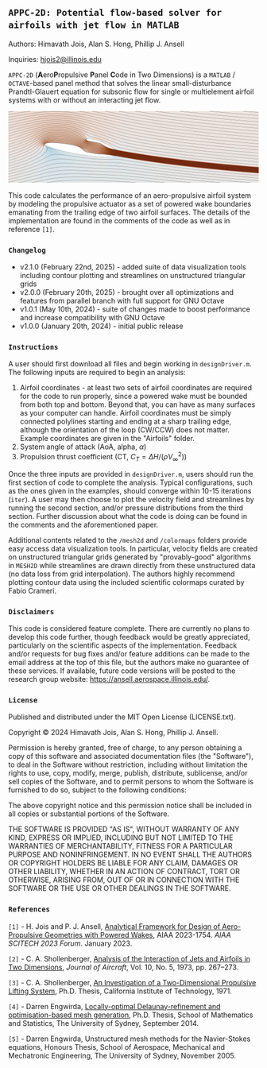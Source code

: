 ## `APPC-2D: Potential flow-based solver for airfoils with jet flow in MATLAB`
Authors: Himavath Jois, Alan S. Hong, Phillip J. Ansell

Inquiries: hjois2@illinois.edu

`APPC-2D` (**A**ero**P**ropulsive **P**anel **C**ode in Two Dimensions) is a `MATLAB` / `OCTAVE`-based panel method that solves the linear small-disturbance Prandtl-Glauert equation for subsonic flow for single or multielement airfoil systems with or without an interacting jet flow.

<p align="center">
  <img src = "onr-cover.png">
</p>

This code calculates the performance of an aero-propulsive airfoil system by modeling the propulsive actuator as a set of powered wake boundaries emanating from the trailing edge of two airfoil surfaces. The details of the implementation are found in the comments of the code as well as in reference `[1]`.

### `Changelog`
* v2.1.0 (February 22nd, 2025) - added suite of data visualization tools including contour plotting and streamlines on unstructured triangular grids
* v2.0.0 (February 20th, 2025) - brought over all optimizations and features from parallel branch with full support for GNU Octave
* v1.0.1 (May 10th, 2024) - suite of changes made to boost performance and increase compatibility with GNU Octave
* v1.0.0 (January 20th, 2024) - initial public release

### `Instructions`
A user should first download all files and begin working in `designDriver.m`. The following inputs are required to begin an analysis:
1. Airfoil coordinates - at least two sets of airfoil coordinates are required for the code to run properly, since a powered wake must be bounded from both top and bottom. Beyond that, you can have as many surfaces as your computer can handle. Airfoil coordinates must be simply connected polylines starting and ending at a sharp trailing edge, although the orientation of the loop (CW/CCW) does not matter. Example coordinates are given in the "Airfoils" folder.
2. System angle of attack (AoA, alpha, $\alpha$)
3. Propulsion thrust coefficient (CT, $C_T=\Delta H/(\rho V_\infty^2)$)

Once the three inputs are provided in `designDriver.m`, users should run the first section of code to complete the analysis. Typical configurations, such as the ones given in the examples, should converge within 10-15 iterations (`iter`). A user may then choose to plot the velocity field and streamlines by running the second section, and/or pressure distributions from the third section. Further discussion about what the code is doing can be found in the comments and the aforementioned paper. 

Additional contents related to the `/mesh2d` and `/colormaps` folders provide easy access data visualization tools. In particular, velocity fields are created on unstructured triangular grids generated by "provably-good" algorithms in `MESH2D` while streamlines are drawn directly from these unstructured data (no data loss from grid interpolation). The authors highly recommend plotting contour data using the included scientific colormaps curated by Fabio Crameri.

### `Disclaimers`
This code is considered feature complete. There are currently no plans to develop this code further, though feedback would be greatly appreciated, particularly on the scientific aspects of the implementation. Feedback and/or requests for bug fixes and/or feature additions can be made to the email address at the top of this file, but the authors make no guarantee of these services. If available, future code versions will be posted to the research group website: https://ansell.aerospace.illinois.edu/. 

### `License`
Published and distributed under the MIT Open License (LICENSE.txt).

Copyright &copy; 2024 Himavath Jois, Alan S. Hong, Phillip J. Ansell.

Permission is hereby granted, free of charge, to any person obtaining a copy of this software and associated documentation files (the "Software"), to deal in the Software without restriction, including without limitation the rights to use, copy, modify, merge, publish, distribute, sublicense, and/or sell copies of the Software, and to permit persons to whom the Software is furnished to do so, subject to the following conditions:

The above copyright notice and this permission notice shall be included in all copies or substantial portions of the Software.

THE SOFTWARE IS PROVIDED "AS IS", WITHOUT WARRANTY OF ANY KIND, EXPRESS OR IMPLIED, INCLUDING BUT NOT LIMITED TO THE WARRANTIES OF MERCHANTABILITY, FITNESS FOR A PARTICULAR PURPOSE AND NONINFRINGEMENT. IN NO EVENT SHALL THE AUTHORS OR COPYRIGHT HOLDERS BE LIABLE FOR ANY CLAIM, DAMAGES OR OTHER LIABILITY, WHETHER IN AN ACTION OF CONTRACT, TORT OR OTHERWISE, ARISING FROM, OUT OF OR IN CONNECTION WITH THE SOFTWARE OR THE USE OR OTHER DEALINGS IN THE SOFTWARE.

### `References`
`[1]` - H. Jois and P. J. Ansell, <a href="https://doi.org/10.2514/6.2023-1754">Analytical Framework for Design of Aero-Propulsive Geometries with Powered Wakes</a>, AIAA 2023-1754. *AIAA SCITECH 2023 Forum*. January 2023.

`[2]` - C. A. Shollenberger, <a href="https://doi.org/10.2514/3.60225">Analysis of the Interaction of Jets and Airfoils in Two Dimensions</a>, *Journal of Aircraft*, Vol. 10, No. 5, 1973, pp. 267–273.

`[3]` - C. A. Shollenberger, <a href="https://doi.org/10.7907/GZNT-1X61">An Investigation of a Two-Dimensional Propulsive Lifting System</a>, Ph.D. Thesis, California Institute of Technology, 1971.

`[4]` - Darren Engwirda, <a href="http://hdl.handle.net/2123/13148">Locally-optimal Delaunay-refinement and optimisation-based mesh generation</a>, Ph.D. Thesis, School of Mathematics and Statistics, The University of Sydney, September 2014.

`[5]` - Darren Engwirda, Unstructured mesh methods for the Navier-Stokes equations, Honours Thesis, School of Aerospace, Mechanical and Mechatronic Engineering, The University of Sydney, November 2005.

